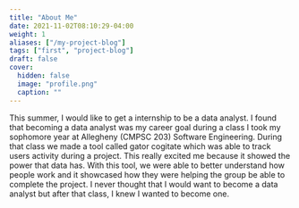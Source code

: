 ```yaml
---
title: "About Me"
date: 2021-11-02T08:10:29-04:00
weight: 1
aliases: ["/my-project-blog"]
tags: ["first", "project-blog"]
draft: false
cover:
  hidden: false
  image: "profile.png"
  caption: ""
---
```


This summer, I would like to get a internship to be a data analyst.
I found that becoming a data analyst was my career goal during a class I took my sophomore year at
Allegheny (CMPSC 203) Software Engineering. During that class we made a tool called gator cogitate
which was able to track users activity during a project. This really excited me because it showed
the power that data has. With this tool, we were able to better understand how people work and it
showcased how they were helping the group be able to complete the project. I never thought that
I would want to become a data analyst but after that class, I knew I wanted to become one.

